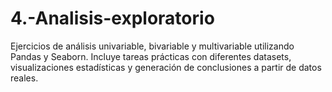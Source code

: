 # 4.-Analisis-exploratorio
Ejercicios de análisis univariable, bivariable y multivariable utilizando Pandas y Seaborn. Incluye tareas prácticas con diferentes datasets, visualizaciones estadísticas y generación de conclusiones a partir de datos reales.
